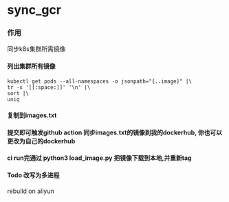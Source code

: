 # sync_gcr

### 作用

同步k8s集群所需镜像

#### 列出集群所有镜像

```
kubectl get pods --all-namespaces -o jsonpath="{..image}" |\
tr -s '[[:space:]]' '\n' |\
sort |\
uniq 
```

#### 复制到images.txt
#### 提交即可触发github action 同步images.txt的镜像到我的dockerhub, 你也可以更改为自己的dockerhub
#### ci run完通过 python3 load_image.py 把镜像下载到本地,并重新tag
#### Todo 改写为多进程
rebuild on aliyun
